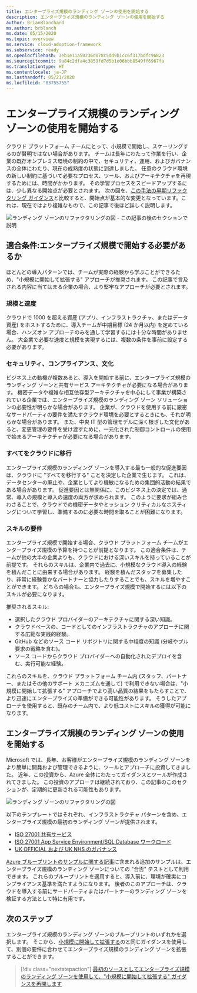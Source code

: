 ```yaml
---
title: エンタープライズ規模のランディング ゾーンの使用を開始する
description: エンタープライズ規模のランディング ゾーンの使用を開始する
author: BrianBlanchard
ms.author: brblanch
ms.date: 05/15/2020
ms.topic: overview
ms.service: cloud-adoption-framework
ms.subservice: ready
ms.openlocfilehash: 3eb1e11a50236d078c5dd9b1cc6f317bdfc96823
ms.sourcegitcommit: 9a84c2dfa4c3859fd7d5b1e06bbb8549ff6967fa
ms.translationtype: HT
ms.contentlocale: ja-JP
ms.lasthandoff: 05/21/2020
ms.locfileid: "83755755"
---
```

# <a name="start-with-enterprise-scale-landing-zones"></a>エンタープライズ規模のランディング ゾーンの使用を開始する

クラウド プラットフォーム チームにとって、小規模で開始し、スケーリングするのが賢明ではない場合があります。 チームは長年にわたって作業を行い、企業の既存オンプレミス環境の制約の中で、セキュリティ、運用、およびガバナンスの全体にわたり、現在の成熟度の状態に到達しました。 任意のクラウド環境の新しい制約に基づいて必要なプロセス、ツール、およびアーキテクチャを再現するためには、時間がかかります。 その学習プロセスをスピードアップするには、少し異なる開始点が必要とされます。 次の図を、[この手法の早期リファクタリング ガイダンス](../landing-zone/refactor.md)と比較すると、開始点が基本的な変更となっています。これは、現在ではより複雑なもので、この記事で後ほど詳しく説明します。

![ランディング ゾーンのリファクタリングの図 - この記事の後のセクションで説明](../../_images/ready/refactor-enterprise-scale.png)

<!-- markdownlint-disable MD026 -->

## <a name="qualifiers-should-i-start-with-enterprise-scale"></a>適合条件:エンタープライズ規模で開始する必要があるか

ほとんどの導入パターンでは、チームが実際の経験から学ぶことができるため、"小規模に開始して拡張する" アプローチが推奨されます。 この記事で言及される内容に当てはまる企業の場合、より堅牢なアプローチが必要とされます。

### <a name="scale-and-speed"></a>規模と速度

クラウドで 1000 を超える資産 (アプリ、インフラストラクチャ、またはデータ資産) をホストするために、導入チームが中期目標 (24 か月以内) を定めている場合、ハンズオン アプローチのみを通して学習するには十分な時間がありません。 大企業で必要な速度と規模を実現するには、複数の条件を事前に設定する必要があります。

### <a name="security-compliance-and-culture"></a>セキュリティ、コンプライアンス、文化

ビジネス上の動機が複数あると、導入を開始する前に、エンタープライズ規模のランディング ゾーンと共有サービス アーキテクチャが必要になる場合があります。 機密データや複雑な相互依存型アーキテクチャを中心にして事業が構築されている企業では、エンタープライズ規模のランディング ゾーン ソリューションの必要性が明らかな場合があります。 企業が、クラウドを使用する前に厳密なサードパーティの要件を満たすクラウド環境を必要とするときにも、それが明らかな場合があります。 また、中央 IT 型の管理モデルに深く根ざした文化があると、変更管理の要件を受け渡すために、一元化された制御コントロールの使用で始まるアーキテクチャが必要になる場合があります。

### <a name="all-in-on-the-cloud"></a>すべてをクラウドに移行

エンタープライズ規模のランディング ゾーンを導入する最も一般的な促進要因は、クラウドに "すべてを移行する" ことを決定した企業で生じます。 これは、データセンターの廃止や、企業としてより機敏になるための集団的活動の結果である場合があります。 促進要因とは無関係に、このビジネス上の決定では、通常、導入の規模と導入の速度の両方が求められます。 このように要求が組み合わさることで、クラウドでの機密データやミッション クリティカルなホスティングについて学習し、準備するのに必要な時間を取ることが困難になります。

### <a name="skill-requirements"></a>スキルの要件

エンタープライズ規模で開始する場合、クラウド プラットフォーム チームがエンタープライズ規模の予算を持つことが前提となります。 この適合条件は、チームが他の大半の企業よりも、クラウドにおける深いスキルを持っていることが前提です。 それらのスキルは、企業内で過去に、小規模なクラウド導入の経験を積んだことに由来する場合があります。 経験を積んだスタッフを募集したり、非常に経験豊かなパートナーと協力したりすることでも、スキルを増やすことができます。 どちらの場合も、エンタープライズ規模で開始するには以下のスキルが必要になります。

推奨されるスキル:

- 選択したクラウド プロバイダーのアーキテクチャに関する深い知識。
- クラウドベースの、コードとしてのインフラストラクチャのアプローチに関する広範な実践的経験。
- GitHub などのソース コード リポジトリに関する中程度の知識 (分岐やプル要求の戦略を含む)。
- ソース コードからクラウド プロバイダーへの自動化されたデプロイを含む、実行可能な経験。

これらのスキルを、クラウド プラットフォーム チーム内 (スタッフ、パートナー、またはその他のサポート メカニズムを通して) で利用できない場合は、"小規模に開始して拡張する" アプローチでより高い品質の結果をもたらすことで、より迅速にエンタープライズの準備ができる可能性があります。 そうしたアプローチを使用すると、既存のチーム内で、より低コストにスキルの獲得が可能になります。

## <a name="start-with-an-enterprise-scale-landing-zones"></a>エンタープライズ規模のランディング ゾーンの使用を開始する

Microsoft では、長年、お客様がエンタープライズ規模のランディング ゾーンをより簡単に開発および管理できるように、ツールとアプローチに投資してきました。 近年、この投資から、Azure 全体にわたってガイダンスとツールが作成されてきました。 この投資のアプローチは継続されており、この記事のこのセクションが、定期的に更新される可能性もあります。

![ランディング ゾーンのリファクタリングの図](../../_images/ready/refactor-enterprise-scale.png)

以下のテンプレートではそれぞれ、インフラストラクチャ パターンを含め、エンタープライズ規模の最初のランディング ゾーンが提供されます。

- [ISO 27001 共有サービス](https://docs.microsoft.com/azure/governance/blueprints/samples/iso27001-shared)
- [ISO 27001 App Service Environment/SQL Database ワークロード](https://docs.microsoft.com/azure/governance/blueprints/samples/iso27001-ase-sql-workload)
- [UK OFFICIAL および UK NHS のガバナンス](https://docs.microsoft.com/azure/governance/blueprints/samples/ukofficial)

[Azure ブループリントのサンプルに関する記事](https://docs.microsoft.com/azure/governance/blueprints/samples)に含まれる追加のサンプルは、エンタープライズ規模のランディング ゾーンについての "合否" テストとして利用できます。 これらのブループリントを適用すると、導入前に、環境が確実にコンプライアンス基準を満たすようになります。 後者のこのアプローチは、クラウドを導入する前にサードパーティまたはパートナーのランディング ゾーンを検証する方法として特に有用です。

## <a name="next-steps"></a>次のステップ

エンタープライズ規模のランディング ゾーンのブループリントのいずれかを選択します。
そこから、[小規模に開始して拡張する](./index.md)のと同じガイダンスを使用して、別個の要件に合わせてエンタープライズ規模のランディング ゾーンを拡張することができます。

> [!div class="nextstepaction"]
> [最初のソースとしてエンタープライズ規模のランディング ゾーンを使用して、"小規模に開始して拡張する" ガイダンスを再開します](./index.md)
